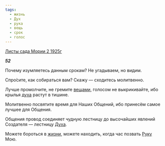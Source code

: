 ```yaml
---
tags:
  - жизнь
  - Дух
  - рука
  - вещь
  - срок
  - голос
---
```

[Листы сада Мории 2 1925г](https://127.0.0.1:4002/agni/1925)

___52___

Почему изумляетесь данным срокам? Не угадываем, но видим.   

Спро́сите, как собираться вам? Скажу — сходитесь молитвенно.   

Лучше промолчите, не гремите [вещами](../../../tags/#вещь), голосом не выкрикивайте, ибо крылья [духа](../../../tags/#Дух) растут в тишине.   

Молитвенно посвятите время для Наших Общений, ибо принесём самое лучшее для Общения.   

Общения провод соединяет чудную лестницу до высочайших явлений Создателя — лестницу [Духа](../../../tags/#Дух).   

Можете бороться в [жизни](../../../tags/#жизнь), можете находить, когда час позвать [Руку](../../../tags/#рука) Мою.   

